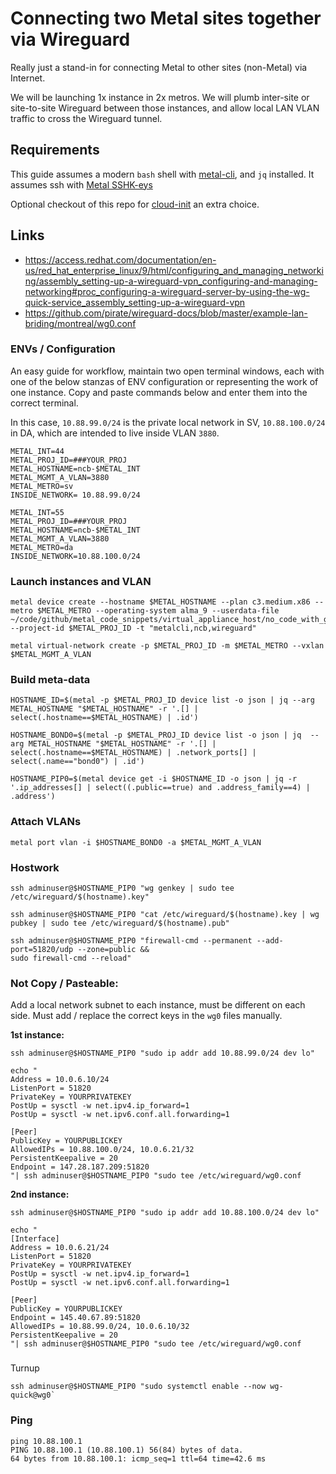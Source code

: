 # Connecting two Metal sites together via Wireguard

Really just a stand-in for connecting Metal to other sites (non-Metal) via Internet.

We will be launching 1x instance in 2x metros. We will plumb inter-site or site-to-site Wireguard between those instances, and allow local LAN VLAN traffic to cross the Wireguard tunnel.

##  Requirements
This guide assumes a modern `bash` shell with [metal-cli](https://deploy.equinix.com/developers/docs/metal/libraries/cli/), and `jq` installed. It assumes ssh with [Metal SSHK-eys](https://deploy.equinix.com/developers/docs/metal/accounts/ssh-keys/)

Optional checkout of this repo for [cloud-init](https://github.com/dlotterman/metal_code_snippets/tree/main/boiler_plate_cloud_inits) an extra choice.

## Links
- https://access.redhat.com/documentation/en-us/red_hat_enterprise_linux/9/html/configuring_and_managing_networking/assembly_setting-up-a-wireguard-vpn_configuring-and-managing-networking#proc_configuring-a-wireguard-server-by-using-the-wg-quick-service_assembly_setting-up-a-wireguard-vpn
- https://github.com/pirate/wireguard-docs/blob/master/example-lan-briding/montreal/wg0.conf


###  ENVs / Configuration

An easy guide for workflow, maintain two open terminal windows, each with one of the below stanzas of ENV configuration or representing the work of one instance.
Copy and paste commands below and enter them into the correct terminal.

In this case, `10.88.99.0/24` is the private local network in SV, `10.88.100.0/24` in DA, which are intended to live inside VLAN `3880`.


```
METAL_INT=44
METAL_PROJ_ID=###YOUR_PROJ
METAL_HOSTNAME=ncb-$METAL_INT
METAL_MGMT_A_VLAN=3880
METAL_METRO=sv
INSIDE_NETWORK= 10.88.99.0/24
```

```
METAL_INT=55
METAL_PROJ_ID=###YOUR_PROJ
METAL_HOSTNAME=ncb-$METAL_INT
METAL_MGMT_A_VLAN=3880
METAL_METRO=da
INSIDE_NETWORK=10.88.100.0/24
```

### Launch instances and VLAN

```
metal device create --hostname $METAL_HOSTNAME --plan c3.medium.x86 --metro $METAL_METRO --operating-system alma_9 --userdata-file ~/code/github/metal_code_snippets/virtual_appliance_host/no_code_with_guardrails/cloud_inits/el9_no_code_safety_first_appliance_host.mime --project-id $METAL_PROJ_ID -t "metalcli,ncb,wireguard"
```

```
metal virtual-network create -p $METAL_PROJ_ID -m $METAL_METRO --vxlan $METAL_MGMT_A_VLAN
```

### Build meta-data
```
HOSTNAME_ID=$(metal -p $METAL_PROJ_ID device list -o json | jq --arg METAL_HOSTNAME "$METAL_HOSTNAME" -r '.[] | select(.hostname==$METAL_HOSTNAME) | .id')

HOSTNAME_BOND0=$(metal -p $METAL_PROJ_ID device list -o json | jq  --arg METAL_HOSTNAME "$METAL_HOSTNAME" -r '.[] | select(.hostname==$METAL_HOSTNAME) | .network_ports[] | select(.name=="bond0") | .id')

HOSTNAME_PIP0=$(metal device get -i $HOSTNAME_ID -o json | jq -r '.ip_addresses[] | select((.public==true) and .address_family==4) | .address')
```

### Attach VLANs
```
metal port vlan -i $HOSTNAME_BOND0 -a $METAL_MGMT_A_VLAN
```

### Hostwork

```
ssh adminuser@$HOSTNAME_PIP0 "wg genkey | sudo tee /etc/wireguard/$(hostname).key"
```
```
ssh adminuser@$HOSTNAME_PIP0 "cat /etc/wireguard/$(hostname).key | wg pubkey | sudo tee /etc/wireguard/$(hostname).pub"
```
```
ssh adminuser@$HOSTNAME_PIP0 "firewall-cmd --permanent --add-port=51820/udp --zone=public &&
sudo firewall-cmd --reload"
```

### Not Copy / Pasteable:

Add a local network subnet to each instance, must be different on each side. Must add / replace the correct keys in the `wg0` files manually.


**1st instance:**
```
ssh adminuser@$HOSTNAME_PIP0 "sudo ip addr add 10.88.99.0/24 dev lo"
```
```
echo "
Address = 10.0.6.10/24
ListenPort = 51820
PrivateKey = YOURPRIVATEKEY
PostUp = sysctl -w net.ipv4.ip_forward=1
PostUp = sysctl -w net.ipv6.conf.all.forwarding=1

[Peer]
PublicKey = YOURPUBLICKEY
AllowedIPs = 10.88.100.0/24, 10.0.6.21/32
PersistentKeepalive = 20
Endpoint = 147.28.187.209:51820
"| ssh adminuser@$HOSTNAME_PIP0 "sudo tee /etc/wireguard/wg0.conf
```

**2nd instance:**
```
ssh adminuser@$HOSTNAME_PIP0 "sudo ip addr add 10.88.100.0/24 dev lo"
```
```
echo "
[Interface]
Address = 10.0.6.21/24
ListenPort = 51820
PrivateKey = YOURPRIVATEKEY
PostUp = sysctl -w net.ipv4.ip_forward=1
PostUp = sysctl -w net.ipv6.conf.all.forwarding=1

[Peer]
PublicKey = YOURPUBLICKEY
Endpoint = 145.40.67.89:51820
AllowedIPs = 10.88.99.0/24, 10.0.6.10/32
PersistentKeepalive = 20
"| ssh adminuser@$HOSTNAME_PIP0 "sudo tee /etc/wireguard/wg0.conf
```

###
Turnup
```
ssh adminuser@$HOSTNAME_PIP0 "sudo systemctl enable --now wg-quick@wg0`
```

### Ping
```
ping 10.88.100.1
PING 10.88.100.1 (10.88.100.1) 56(84) bytes of data.
64 bytes from 10.88.100.1: icmp_seq=1 ttl=64 time=42.6 ms
```
